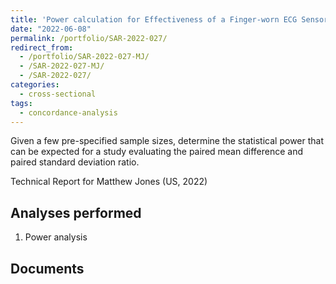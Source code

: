 ```yaml
---
title: 'Power calculation for Effectiveness of a Finger-worn ECG Sensor as a Clinical Event Monitor'
date: "2022-06-08"
permalink: /portfolio/SAR-2022-027/
redirect_from:
  - /portfolio/SAR-2022-027-MJ/
  - /SAR-2022-027-MJ/
  - /SAR-2022-027/
categories:
  - cross-sectional
tags:
  - concordance-analysis
---
```


Given a few pre-specified sample sizes, determine the statistical power that can be expected for a study evaluating the paired mean difference and paired standard deviation ratio.

<!-- Statistical Analysis for Matthew Jones (US, 2022) -->
Technical Report for Matthew Jones (US, 2022)

## Analyses performed

1. Power analysis

## Documents

<!-- The client has requested that this analysis be kept confidential until a future date, determined by the client. -->
<!-- All documents from this consultation are therefore not published online and only the title and year of the analysis will be included in the consultant's Portfolio. -->
<!-- After the agreed date is reached, the documents will be released. -->

<!-- The client has requested that this analysis be kept confidential. -->
<!-- All documents from this consultation are therefore not published online and only the title and year of the analysis will be included in the consultant's Portfolio. -->

<!-- ### Analytical Plan (SAP) -->

<!-- - [PDF][sap] -->

<!-- ### Statistical Analysis Report (SAR) -->

<!-- - [PDF][sar] -->

<!-- ## Associated analyses -->

<!-- This analysis is part of a larger project and is supported by other analyses, linked below. -->

<!-- **[assoc_title]** -->

<!-- <[assoc_link]> -->

<!-- --- -->

[sap]: /files/SAP-2022-027-MJ-v01.pdf
[sar]: /files/SAR-2022-027-MJ-v01.pdf
